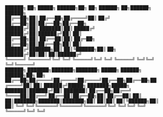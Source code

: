 ██████╗ ██╗      █████╗  ██████╗██╗  ██╗   ██████╗ ██╗██████╗ ██████╗   
██╔══██╗██║     ██╔══██╗██╔════╝██║ ██╔╝   ██╔══██╗██║██╔══██╗██╔══██╗  
██████╔╝██║     ███████║██║     █████╔╝    ██████╔╝██║██████╔╝██║  ██║  
██╔══██╗██║     ██╔══██║██║     ██╔═██╗    ██╔══██╗██║██╔══██╗██║  ██║  
██████╔╝███████╗██║  ██║╚██████╗██║  ██╗   ██████╔╝██║██║  ██║██████╔╝  
╚═════╝ ╚══════╝╚═╝  ╚═╝ ╚═════╝╚═╝  ╚═╝   ╚═════╝ ╚═╝╚═╝  ╚═╝╚═════╝   
██████╗ ███████╗███████╗███████╗ █████╗ ██████╗  ██████╗██╗  ██╗
██╔══██╗██╔════╝██╔════╝██╔════╝██╔══██╗██╔══██╗██╔════╝██║  ██║
██████╔╝█████╗  ███████╗█████╗  ███████║██████╔╝██║     ███████║
██╔══██╗██╔══╝  ╚════██║██╔══╝  ██╔══██║██╔══██╗██║     ██╔══██║
██║  ██║███████╗███████║███████╗██║  ██║██║  ██║╚██████╗██║  ██║
╚═╝  ╚═╝╚══════╝╚══════╝╚══════╝╚═╝  ╚═╝╚═╝  ╚═╝ ╚═════╝╚═╝  ╚═╝
